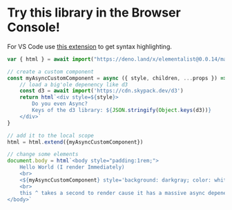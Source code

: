 # Try this library in the Browser Console!

For VS Code use [this extension](https://marketplace.visualstudio.com/items?itemName=pushqrdx.inline-html) to get syntax highlighting.

```js
var { html } = await import("https://deno.land/x/elementalist@0.0.14/main/main.mjs")

// create a custom component
const myAsyncCustomComponent = async ({ style, children, ...props }) => {
    // load a big'ole depenency like d3
    const d3 = await import('https://cdn.skypack.dev/d3')
    return html`<div style=${style}>
        Do you even Async?
        Keys of the d3 library: ${JSON.stringify(Object.keys(d3))}
    </div>`
}

// add it to the local scope
html = html.extend({myAsyncCustomComponent})

// change some elements
document.body = html`<body style="padding:1rem;">
    Hello World (I render Immediately)
    <br>
    <${myAsyncCustomComponent} style='background: darkgray; color: white; padding: 1rem; border-radius: 1rem; margin: 0.3rem;' />
    <br>
    this ^ takes a second to render cause it has a massive async depenency
</body>`

```